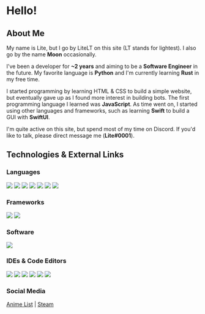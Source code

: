 # Hello!

## About Me
My name is Lite, but I go by LiteLT on this site (LT stands for lightest). I also go by the name **Moon** occasionally.

I've been a developer for **~2 years** and aiming to be a **Software Engineer** in the future. My favorite language is **Python** and I'm currently learning **Rust** in my free time.

I started programming by learning HTML & CSS to build a simple website, but eventually gave up as I found more interest in building bots. The first programming language I learned was **JavaScript**. As time went on, I started using other languages and frameworks, such as learning **Swift** to build a GUI with **SwiftUI**.

I'm quite active on this site, but spend most of my time on Discord. If you'd like to talk, please direct message me (**Lite#0001**).

## Technologies & External Links
### Languages
<!-- https://img.shields.io/badge/?-?-??style=flat&logo=?&logoColor=white -->
![](https://img.shields.io/badge/JavaScript-Language-red?style=flat&logo=javascript&logoColor=white)
![](https://img.shields.io/badge/Python-Language-red?style=flat&logo=python&logoColor=white)
![](https://img.shields.io/badge/Swift-Language-red?style=flat&logo=swift&logoColor=white)
![](https://img.shields.io/badge/Dart-Language-red?style=flat&logo=dart&logoColor=white)
![](https://img.shields.io/badge/Rust-Language-red?style=flat&logo=rust&logoColor=white)
![](https://img.shields.io/badge/Kotlin-Language-red?style=flat&logo=kotlin&logoColor=white)
![](https://img.shields.io/badge/Java-Language-red?style=flat&logo=java&logoColor=white)

### Frameworks
![](https://img.shields.io/badge/Node.js-Framework-orange?style=flat&logo=node.js&logoColor=white)
![](https://img.shields.io/badge/SwiftUI-Framework-orange?style=flat&logo=swift&logoColor=white) <!-- Change this when SwiftUI label comes out -->

### Software
![](https://img.shields.io/badge/Git-Software-yellow?style=flat&logo=git&logoColor=white)

### IDEs & Code Editors
![](https://img.shields.io/badge/Xcode-Software-green?style=flat&logo=xcode&logoColor=white)
![](https://img.shields.io/badge/IntelliJ_IDEA-Software-green?style=flat&logo=intellij-idea&logoColor=white)
![](https://img.shields.io/badge/PyCharm-Software-green?style=flat&logo=pycharm&logoColor=white)
![](https://img.shields.io/badge/WebStorm-Software-green?style=flat&logo=webstorm&logoColor=white)
![](https://img.shields.io/badge/Visual_Studio_Code-Software-green?style=flat&logo=visual-studio-code&logoColor=white)
![](https://img.shields.io/badge/CLion-Software-green?style=flat&logo=clion&logoColor=white)

### Social Media
[Anime List](https://anilist.co/user/LiteLT/) | [Steam](https://steamcommunity.com/id/LiteLT/)
